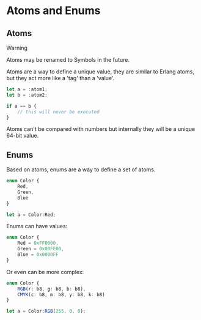 # Atoms and Enums

## Atoms

> [!WARNING]
> Atoms may be renamed to Symbols in the future.

Atoms are a way to define a unique value, they are similar to Erlang atoms, but they act more like a 'tag' than a 'value'.

```ts
let a = :atom1;
let b = :atom2;

if a == b {
    // this will never be executed
}
```

Atoms can't be compared with numbers but internally they will be a unique 64-bit value.

## Enums

Based on atoms, enums are a way to define a set of atoms.

```ts
enum Color {
    Red,
    Green,
    Blue
}

let a = Color:Red;
```

Enums can have values:

```ts
enum Color {
    Red = 0xFF0000,
    Green = 0x00FF00,
    Blue = 0x0000FF
}
```

Or even can be more complex:

```ts
enum Color {
    RGB(r: b8, g: b8, b: b8),
    CMYK(c: b8, m: b8, y: b8, k: b8)
}

let a = Color:RGB(255, 0, 0);
```
